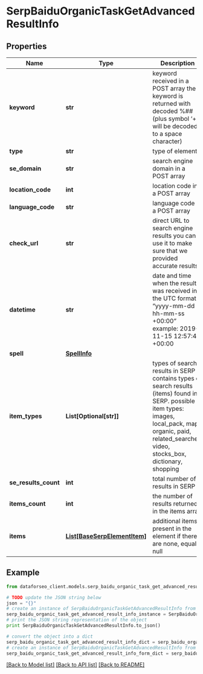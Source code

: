 # SerpBaiduOrganicTaskGetAdvancedResultInfo


## Properties

Name | Type | Description | Notes
------------ | ------------- | ------------- | -------------
**keyword** | **str** | keyword received in a POST array the keyword is returned with decoded %## (plus symbol ‘+’ will be decoded to a space character) | [optional] 
**type** | **str** | type of element | [optional] 
**se_domain** | **str** | search engine domain in a POST array | [optional] 
**location_code** | **int** | location code in a POST array | [optional] 
**language_code** | **str** | language code in a POST array | [optional] 
**check_url** | **str** | direct URL to search engine results you can use it to make sure that we provided accurate results | [optional] 
**datetime** | **str** | date and time when the result was received in the UTC format: “yyyy-mm-dd hh-mm-ss +00:00” example: 2019-11-15 12:57:46 +00:00 | [optional] 
**spell** | [**SpellInfo**](SpellInfo.md) |  | [optional] 
**item_types** | **List[Optional[str]]** | types of search results in SERP contains types of search results (items) found in SERP. possible item types: images, local_pack, map, organic, paid, related_searches, video, stocks_box, dictionary, shopping | [optional] 
**se_results_count** | **int** | total number of results in SERP | [optional] 
**items_count** | **int** | the number of results returned in the items array | [optional] 
**items** | [**List[BaseSerpElementItem]**](BaseSerpElementItem.md) | additional items present in the element if there are none, equals null | [optional] 

## Example

```python
from dataforseo_client.models.serp_baidu_organic_task_get_advanced_result_info import SerpBaiduOrganicTaskGetAdvancedResultInfo

# TODO update the JSON string below
json = "{}"
# create an instance of SerpBaiduOrganicTaskGetAdvancedResultInfo from a JSON string
serp_baidu_organic_task_get_advanced_result_info_instance = SerpBaiduOrganicTaskGetAdvancedResultInfo.from_json(json)
# print the JSON string representation of the object
print SerpBaiduOrganicTaskGetAdvancedResultInfo.to_json()

# convert the object into a dict
serp_baidu_organic_task_get_advanced_result_info_dict = serp_baidu_organic_task_get_advanced_result_info_instance.to_dict()
# create an instance of SerpBaiduOrganicTaskGetAdvancedResultInfo from a dict
serp_baidu_organic_task_get_advanced_result_info_form_dict = serp_baidu_organic_task_get_advanced_result_info.from_dict(serp_baidu_organic_task_get_advanced_result_info_dict)
```
[[Back to Model list]](../README.md#documentation-for-models) [[Back to API list]](../README.md#documentation-for-api-endpoints) [[Back to README]](../README.md)


